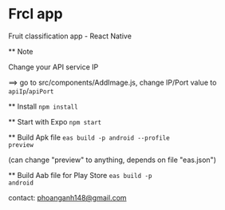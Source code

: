 # Frcl app

Fruit classification app - React Native

\*\* Note

<p>Change your API service IP</p>
<p>==> go to src/components/AddImage.js, change IP/Port value to <code>apiIp</code>/<code>apiPort</code></p>

\*\* Install
<code>npm install</code>

\*\* Start with Expo
<code>npm start</code>

\*\* Build Apk file
<code>eas build -p android --profile preview</code>

<p>(can change "preview" to anything, depends on file "eas.json")</p>

\*\* Build Aab file for Play Store
<code>eas build -p android</code>

contact: phoanganh148@gmail.com<br>
